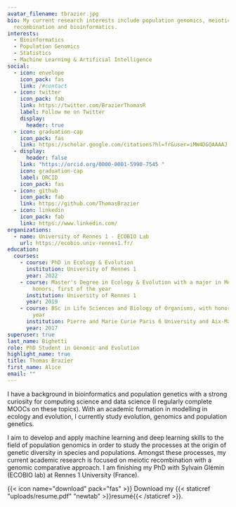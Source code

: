 ```yaml
---
avatar_filename: tbrazier.jpg
bio: My current research interests include population genomics, meiotic
  recombination and bioinformatics.
interests:
  - Bioinformatics
  - Population Genomics
  - Statistics
  - Machine Learning & Artificial Intelligence
social:
  - icon: envelope
    icon_pack: fas
    link: /#contact
  - icon: twitter
    icon_pack: fab
    link: https://twitter.com/BrazierThomasR
    label: Follow me on Twitter
    display:
      header: true
  - icon: graduation-cap
    icon_pack: fas
    link: https://scholar.google.com/citations?hl=fr&user=iMW4DGQAAAAJ
  - display:
      header: false
    link: "https://orcid.org/0000-0001-5990-7545 "
    icon: graduation-cap
    label: ORCID
    icon_pack: fas
  - icon: github
    icon_pack: fab
    link: https://github.com/ThomasBrazier
  - icon: linkedin
    icon_pack: fab
    link: https://www.linkedin.com/
organizations:
  - name: University of Rennes 1 - ECOBIO Lab
    url: https://ecobio.univ-rennes1.fr/
education:
  courses:
    - course: PhD in Ecology & Evolution
      institution: University of Rennes 1
      year: 2022
    - course: Master's Degree in Ecology & Evolution with a major in Modelling, with
        honors, first of the year
      institution: University of Rennes 1
      year: 2019
    - course: BSc in Life Sciences and Biology of Organisms, with honors, first of the
        year
      institution: Pierre and Marie Curie Paris 6 University and Aix-Marseille University
      year: 2017
superuser: true
last_name: Bighetti
role: PhD Student in Genomic and Evolution
highlight_name: true
title: Thomas Brazier
first_name: Alice
email: ""
---
```

I have a background in bioinformatics and population genetics with a strong curiosity for computing science and data science (I regularly complete MOOCs on these topics). With an academic formation in modelling in ecology and evolution, I currently study evolution, genomics and population genetics.

I aim to develop and apply machine learning and deep learning skills to the field of population genomics in order to study the processes at the origin of genetic diversity in species and populations. Amongst these processes, my current academic research is focused on meiotic recombination with a genomic comparative approach. I am finishing my PhD with Sylvain Glémin (ECOBIO lab) at Rennes 1 University (France).

{{< icon name="download" pack="fas" >}} Download my {{< staticref "uploads/resume.pdf" "newtab" >}}resumé{{< /staticref >}}.